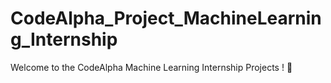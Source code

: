 # CodeAlpha_Project_MachineLearning_Internship
Welcome to the CodeAlpha Machine Learning Internship Projects ! 🚀                                                                                                                    

